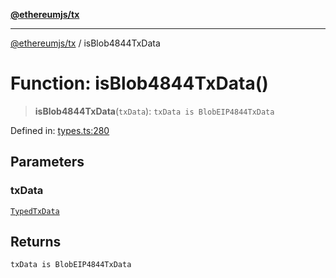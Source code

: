 [**@ethereumjs/tx**](../README.md)

***

[@ethereumjs/tx](../README.md) / isBlob4844TxData

# Function: isBlob4844TxData()

> **isBlob4844TxData**(`txData`): `txData is BlobEIP4844TxData`

Defined in: [types.ts:280](https://github.com/ethereumjs/ethereumjs-monorepo/blob/master/packages/tx/src/types.ts#L280)

## Parameters

### txData

[`TypedTxData`](../type-aliases/TypedTxData.md)

## Returns

`txData is BlobEIP4844TxData`
